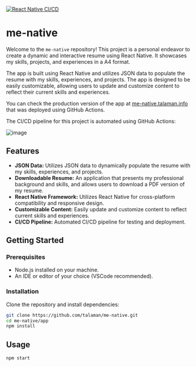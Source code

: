 [![React Native CI/CD](https://github.com/talaman/me-native/actions/workflows/CICD.yml/badge.svg)](https://github.com/talaman/me-native/actions/workflows/CICD.yml)

# me-native

Welcome to the `me-native` repository! This project is a personal endeavor to create a dynamic and interactive resume using React Native. It showcases my skills, projects, and experiences in a A4 format.

The app is built using React Native and utilizes JSON data to populate the resume with my skills, experiences, and projects. The app is designed to be easily customizable, allowing users to update and customize content to reflect their current skills and experiences.

You can check the production version of the app at [me-native.talaman.info](https://me-native.talaman.info/) that was deployed using GitHub Actions.

The CI/CD pipeline for this project is automated using GitHub Actions:

![image](https://github.com/talaman/me-native/assets/497042/15aecc25-b84c-437d-a5ba-8eeb8aeadd37)

## Features

- **JSON Data:** Utilizes JSON data to dynamically populate the resume with my skills, experiences, and projects.
- **Downloadable Resume:** An application that presents my professional background and skills, and allows users to download a PDF version of my resume.
- **React Native Framework:** Utilizes React Native for cross-platform compatibility and responsive design.
- **Customizable Content:** Easily update and customize content to reflect current skills and experiences.
- **CI/CD Pipeline:** Automated CI/CD pipeline for testing and deployment.

## Getting Started

### Prerequisites

- Node.js installed on your machine.
- An IDE or editor of your choice (VSCode recommended).

### Installation

Clone the repository and install dependencies:

```bash
git clone https://github.com/talaman/me-native.git
cd me-native/app
npm install
```

## Usage

```bash
npm start
```









